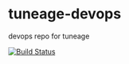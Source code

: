 # tuneage-devops
devops repo for tuneage

[![Build Status](https://dev.azure.com/juxce/Tuneage/_apis/build/status/Juxce.tuneage-pac)](https://dev.azure.com/juxce/Tuneage/_build/latest?definitionId=6)
